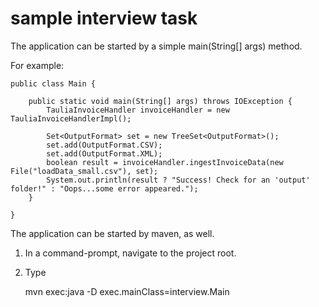 sample interview task
=====================

The application can be started by a simple main(String[] args) method. 

For example:

	public class Main {

		public static void main(String[] args) throws IOException {
			TauliaInvoiceHandler invoiceHandler = new TauliaInvoiceHandlerImpl();
		
			Set<OutputFormat> set = new TreeSet<OutputFormat>();
			set.add(OutputFormat.CSV);
			set.add(OutputFormat.XML);
			boolean result = invoiceHandler.ingestInvoiceData(new File("loadData_small.csv"), set);
			System.out.println(result ? "Success! Check for an 'output' folder!" : "Oops...some error appeared.");
		}
		
	}


The application can be started by maven, as well. 

1) In a command-prompt, navigate to the project root.
2) Type
   
	mvn exec:java -D exec.mainClass=interview.Main 
